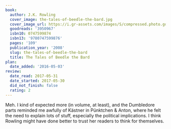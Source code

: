 ```yaml
---
book:
  author: J.K. Rowling
  cover_image: the-tales-of-beedle-the-bard.jpg
  cover_image_url: https://i.gr-assets.com/images/S/compressed.photo.goodreads.com/books/1373467575l/3950967._SX98_.jpg
  goodreads: '3950967'
  isbn10: 0747599874
  isbn13: '9780747599876'
  pages: '109'
  publication_year: '2008'
  slug: the-tales-of-beedle-the-bard
  title: The Tales of Beedle the Bard
plan:
  date_added: '2016-05-03'
review:
  date_read: 2017-05-31
  date_started: 2017-05-30
  did_not_finish: false
  rating: 2
---
```


Meh. I kind of expected more (in volume, at least), and the Dumbledore parts reminded me awfully of Kästner in Pünktchen &amp; Anton, where he felt the need to explain lots of stuff, especially the political implications. I think Rowling might have done better to trust her readers to think for themselves.
